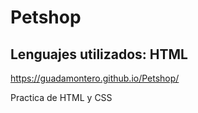 # Petshop
## Lenguajes utilizados: HTML

https://guadamontero.github.io/Petshop/

Practica de HTML y CSS
